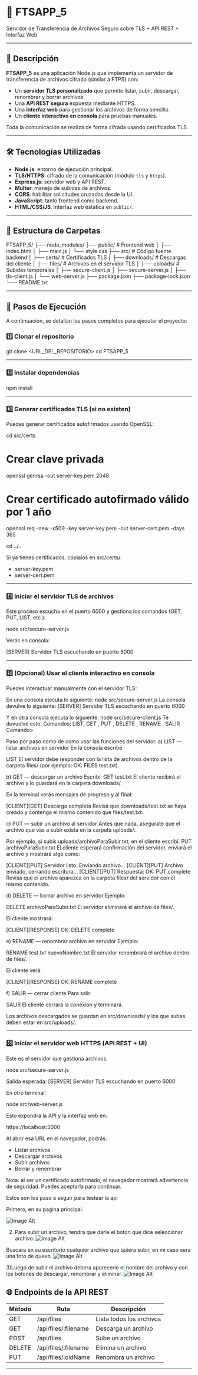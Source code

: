 # 🔐 FTSAPP_5

Servidor de Transferencia de Archivos Seguro sobre TLS + API REST + Interfaz Web

---

## 📄 Descripción

**FTSAPP_5** es una aplicación Node.js que implementa un servidor de transferencia de archivos cifrado (similar a FTPS) con:

- Un **servidor TLS personalizado** que permite listar, subir, descargar, renombrar y borrar archivos.
- Una **API REST segura** expuesta mediante HTTPS.
- Una **interfaz web** para gestionar los archivos de forma sencilla.
- Un **cliente interactivo en consola** para pruebas manuales.

Toda la comunicación se realiza de forma cifrada usando certificados TLS.

---

## 🛠️ Tecnologías Utilizadas

- **Node.js**: entorno de ejecución principal.
- **TLS/HTTPS**: cifrado de la comunicación (módulo `tls` y `https`).
- **Express.js**: servidor web y API REST.
- **Multer**: manejo de subidas de archivos.
- **CORS**: habilitar solicitudes cruzadas desde la UI.
- **JavaScript**: tanto frontend como backend.
- **HTML/CSS/JS**: interfaz web estática en `public/`.

---

## 📁 Estructura de Carpetas

FTSAPP_5/
├── node_modules/
├── public/            # Frontend web
│   ├── index.html
│   ├── main.js
│   └── style.css
├── src/               # Código fuente backend
│   ├── certs/         # Certificados TLS
│   ├── downloads/     # Descargas del cliente
│   ├── files/         # Archivos en el servidor TLS
│   ├── uploads/       # Subidas temporales
│   ├── secure-client.js
│   ├── secure-server.js
│   ├── tls-client.js
│   └── web-server.js
├── package.json
├── package-lock.json
└── README.txt

---

## 🚀 Pasos de Ejecución

A continuación, se detallan los pasos completos para ejecutar el proyecto:

### 1️⃣ Clonar el repositorio

git clone <URL_DEL_REPOSITORIO>
cd FTSAPP_5

---

### 2️⃣ Instalar dependencias

npm install

---

### 3️⃣ Generar certificados TLS (si no existen)

Puedes generar certificados autofirmados usando OpenSSL:

cd src/certs

# Crear clave privada
openssl genrsa -out server-key.pem 2048

# Crear certificado autofirmado válido por 1 año
openssl req -new -x509 -key server-key.pem -out server-cert.pem -days 365

cd ../..

Si ya tienes certificados, cópialos en src/certs/:

- server-key.pem
- server-cert.pem

---

### 4️⃣ Iniciar el servidor TLS de archivos

Este proceso escucha en el puerto 6000 y gestiona los comandos (GET, PUT, LIST, etc.):

node src/secure-server.js

Verás en consola:

[SERVER] Servidor TLS escuchando en puerto 6000

---

### 5️⃣ (Opcional) Usar el cliente interactivo en consola

Puedes interactuar manualmente con el servidor TLS:

En una consola ejecuta lo siguiente:
node src/secure-server.js
La consola devulve lo siguiente: 
[SERVER] Servidor TLS escuchando en puerto 6000

Y en otra consola ejecuta lo siguiente:
node src/secure-client.js
Te duvuelve esto: 
Comandos: LIST, GET <file>, PUT <file>, DELETE <file>, RENAME <old> <new>, SALIR
Comando>

Paso por paso como de como usar las funciones del servidor.
a) LIST — listar archivos en servidor
En la consola escribe

LIST
El servidor debe responder con la lista de archivos dentro de la carpeta files/ (por ejemplo: OK: FILES test.txt).

b) GET <file> — descargar un archivo
Escribí:
GET test.txt
El cliente recibirá el archivo y lo guardará en la carpeta downloads/.

En la terminal verás mensajes de progreso y al final:

[CLIENT][GET] Descarga completa
Revisá que downloads/test.txt se haya creado y contenga el mismo contenido que files/test.txt.

c) PUT <file> — subir un archivo al servidor
Antes que nada, asegurate que el archivo que vas a subir exista en la carpeta uploads/.

Por ejemplo, si subís uploads/archivoParaSubir.txt, en el cliente escribí:
PUT archivoParaSubir.txt
El cliente esperará confirmación del servidor, enviará el archivo y mostrará algo como:

[CLIENT][PUT] Servidor listo. Enviando archivo...
[CLIENT][PUT] Archivo enviado, cerrando escritura...
[CLIENT][PUT] Respuesta: OK: PUT complete
Revisá que el archivo aparezca en la carpeta files/ del servidor con el mismo contenido.

d) DELETE <file> — borrar archivo en servidor
Ejemplo:

DELETE archivoParaSubir.txt
El servidor eliminará el archivo de files/.

El cliente mostrará:

[CLIENT][RESPONSE] OK: DELETE complete

e) RENAME <old> <new> — renombrar archivo en servidor
Ejemplo:

RENAME test.txt nuevoNombre.txt
El servidor renombrará el archivo dentro de files/.

El cliente verá:

[CLIENT][RESPONSE] OK: RENAME complete

f) SALIR — cerrar cliente
Para salir:

SALIR
El cliente cerrará la conexión y terminará.


Los archivos descargados se guardan en src/downloads/ y los que subas deben estar en src/uploads/.

---

### 6️⃣ Iniciar el servidor web HTTPS (API REST + UI)
Este es el servidor que gestiona archivos.

node src/secure-server.js

Salida esperada:
[SERVER] Servidor TLS escuchando en puerto 6000


En otro terminal:

node src/web-server.js

Esto expondrá la API y la interfaz web en:

https://localhost:3000

Al abrir esa URL en el navegador, podrás:

- Listar archivos
- Descargar archivos
- Subir archivos
- Borrar y renombrar

Nota: al ser un certificado autofirmado, el navegador mostrará advertencia de seguridad. Puedes aceptarla para continuar.

Estos son los paso a seguir para testear la api

Primero, en su pagina principal.


![Image Alt](https://github.com/Roberto-cb/server-ftp/blob/f127585ee5a68a2a8bdfd8e1cfa845ff191e7919/Screenshot_10.png)


2) Para subir un archivo, tendra que darle el boton que dice seleccionar archivo:
![Image Alt](https://github.com/Roberto-cb/server-ftp/blob/e17841ff1c27024957774547deddb61701f306b9/Screenshot_10.png)

Buscara en su escritorio cualquier archivo que quiera subir, en mi caso sera una foto de queen.
![Image Alt](https://github.com/Roberto-cb/server-ftp/blob/b7ca58ee07dcbce59050d9ebe95d3873145a758f/Screenshot_2.png)


3)Luego de subir el archivo debera aparecerle el nombre del archivo y con los botones de descargar, renombrar y eliminar.
![Image Alt](https://github.com/Roberto-cb/server-ftp/blob/1bea814b9e57842c9d3523cb4932e31160a29161/Screenshot_3.png)





## 🌐 Endpoints de la API REST

| Método | Ruta                         | Descripción                       |
|--------|------------------------------|-----------------------------------|
| GET    | /api/files                   | Lista todos los archivos         |
| GET    | /api/files/:filename         | Descarga un archivo              |
| POST   | /api/files                   | Sube un archivo                  |
| DELETE | /api/files/:filename         | Elimina un archivo               |
| PUT    | /api/files/:oldName          | Renombra un archivo              |

---




